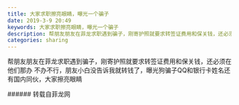 ```yaml
---
title: 大家求职擦亮眼睛，曝光一个骗子
date: 2019-3-9 20:49
keywords: 大家求职擦亮眼睛，曝光一个骗子
description: 帮朋友朋友在菲龙求职遇到骗子，刚寄护照就要求转签证费用和保关钱，还必须在他们那办不办不行，朋友小白没告诉我就转钱了，曝光狗骗子QQ和银行卡姓名还有国内同伙，大家擦亮眼睛
categories: sharing
---
```

<td class="t_f" id="postmessage_3192551">

帮朋友朋友在菲龙求职遇到骗子，刚寄护照就要求转签证费用和保关钱，还必须在他们那办 不办不行，朋友小白没告诉我就转钱了，曝光狗骗子QQ和银行卡姓名还有国内同伙，大家擦亮眼睛<br/>
</td>
###### 转载自菲龙网